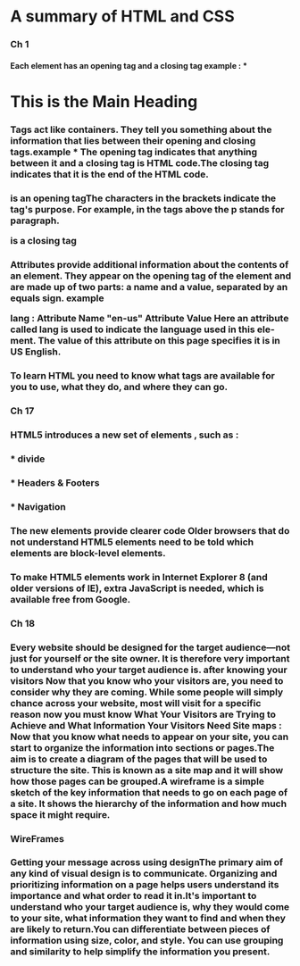 # A summary of HTML and CSS
### Ch 1 
#### Each element has an opening tag and a closing tag example : * <h1>This is the Main Heading</h1> 
### Tags act like containers. They tell you something about the information that lies between their opening and closing tags.example * The opening <html> tag indicates that anything between it and a closing </html> tag is HTML code.The closing </html> tag indicates that it is the end of the HTML code.
### <p> is an opening tagThe characters in the brackets indicate the tag's purpose. For example, in the tags above the p stands for paragraph. </p> is a closing tag
### Attributes provide additional information about the contents of an element. They appear on the opening tag of the element and are made up of two parts: a name and a value, separated by an equals sign. example <p lang="en-us"> lang : Attribute Name "en-us" Attribute Value Here an attribute called lang is used to indicate the language used in this element. The value of this attribute on this page specifies it is in US English.
### To learn HTML you need to know what tags are available for you to use, what they do, and where they can go.
### Ch 17 
### HTML5 introduces a new set of elements , such as :
### * divide
### * Headers & Footers
### * Navigation
### The new elements provide clearer code Older browsers that do not understand HTML5 elements need to be told which elements are block-level elements.
### To make HTML5 elements work in Internet Explorer 8 (and older versions of IE), extra JavaScript is needed, which is available free from Google.
### Ch 18
### Every website should be designed for the target audience—not just for yourself or the site owner. It is therefore very important to understand who your target audience is. after knowing your visitors Now that you know who your visitors are, you need to consider why they are coming. While some people will simply chance across your website, most will visit for a specific reason now you must know What Your Visitors are Trying to Achieve and What Information Your Visitors Need Site maps : Now that you know what needs to appear on your site, you can start to organize the information into sections or pages.The aim is to create a diagram of the pages that will be used to structure the site. This is known as a site map and it will show how those pages can be grouped.A wireframe is a simple sketch of the key information that needs to go on each page of a site. It shows the hierarchy of the information and how much space it might require.
### WireFrames
### Getting your message across using designThe primary aim of any kind of visual design is to communicate. Organizing and prioritizing information on a page helps users understand its importance and what order to read it in.It's important to understand who your target audience is, why they would come to your site, what information they want to find and when they are likely to return.You can differentiate between pieces of information using size, color, and style. You can use grouping and similarity to help simplify the information you present.